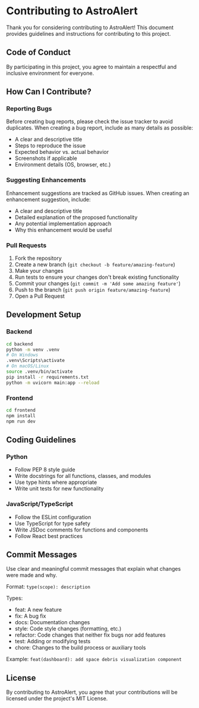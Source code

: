 # Contributing to AstroAlert

Thank you for considering contributing to AstroAlert! This document provides guidelines and instructions for contributing to this project.

## Code of Conduct

By participating in this project, you agree to maintain a respectful and inclusive environment for everyone.

## How Can I Contribute?

### Reporting Bugs

Before creating bug reports, please check the issue tracker to avoid duplicates. When creating a bug report, include as many details as possible:

- A clear and descriptive title
- Steps to reproduce the issue
- Expected behavior vs. actual behavior
- Screenshots if applicable
- Environment details (OS, browser, etc.)

### Suggesting Enhancements

Enhancement suggestions are tracked as GitHub issues. When creating an enhancement suggestion, include:

- A clear and descriptive title
- Detailed explanation of the proposed functionality
- Any potential implementation approach
- Why this enhancement would be useful

### Pull Requests

1. Fork the repository
2. Create a new branch (`git checkout -b feature/amazing-feature`)
3. Make your changes
4. Run tests to ensure your changes don't break existing functionality
5. Commit your changes (`git commit -m 'Add some amazing feature'`)
6. Push to the branch (`git push origin feature/amazing-feature`)
7. Open a Pull Request

## Development Setup

### Backend

```bash
cd backend
python -m venv .venv
# On Windows
.venv\Scripts\activate
# On macOS/Linux
source .venv/bin/activate
pip install -r requirements.txt
python -m uvicorn main:app --reload
```

### Frontend

```bash
cd frontend
npm install
npm run dev
```

## Coding Guidelines

### Python

- Follow PEP 8 style guide
- Write docstrings for all functions, classes, and modules
- Use type hints where appropriate
- Write unit tests for new functionality

### JavaScript/TypeScript

- Follow the ESLint configuration
- Use TypeScript for type safety
- Write JSDoc comments for functions and components
- Follow React best practices

## Commit Messages

Use clear and meaningful commit messages that explain what changes were made and why.

Format: `type(scope): description`

Types:
- feat: A new feature
- fix: A bug fix
- docs: Documentation changes
- style: Code style changes (formatting, etc.)
- refactor: Code changes that neither fix bugs nor add features
- test: Adding or modifying tests
- chore: Changes to the build process or auxiliary tools

Example: `feat(dashboard): add space debris visualization component`

## License

By contributing to AstroAlert, you agree that your contributions will be licensed under the project's MIT License.